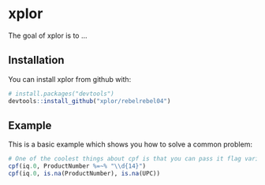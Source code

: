 # xplor

The goal of xplor is to ...

## Installation

You can install xplor from github with:

```R
# install.packages("devtools")
devtools::install_github("xplor/rebelrebel04")
```

## Example

This is a basic example which shows you how to solve a common problem:

```R
# One of the coolest things about cpf is that you can pass it flag variables directly
cpf(iq.0, ProductNumber %=~% "\\d{14}")
cpf(iq.0, is.na(ProductNumber), is.na(UPC))
```
